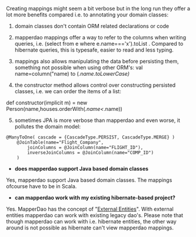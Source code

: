 Creating mappings might seem a bit verbose but in the long run they offer a lot more benefits compared i.e. to annotating your domain classes:

1. domain classes don't contain ORM related declarations or code

2. mapperdao mappings offer a way to refer to the columns when writing queries, i.e. (select from e where e.name==='x').toList . Compared to hibernate queries, this is typesafe, easier to read and less typing.

3. mappings also allows manipulating the data before persisting them, something not possible when using other ORM's: val name=column("name) to (_.name.toLowerCase)_

4. the constructor method allows control over constructing persisted classes, i.e. we can order the items of a list:

def constructor(implicit m) = new Person(name,houses.orderWith(_.name<_.name))

5. sometimes JPA is more verbose than mapperdao and even worse, it pollutes the domain model:

```
@ManyToOne( cascade = {CascadeType.PERSIST, CascadeType.MERGE} )
    @JoinTable(name="Flight_Company",
        joinColumns = @JoinColumn(name="FLIGHT_ID"),
        inverseJoinColumns = @JoinColumn(name="COMP_ID")
    )
```

  * **does mapperdao support Java based domain classes**

Yes, mapperdao support Java based domain classes. The mappings ofcourse have to be in Scala.

  * **can mapperdao work with my existing hibernate-based project?**

Yes. MapperDao has the concept of "[External Entities](ExternalEntities.md)". With external entities mapperdao can work with existing legacy dao's. Please note that though mapperdao can work with i.e. hibernate entities, the other way around is not possible as hibernate can't view mapperdao mappings.